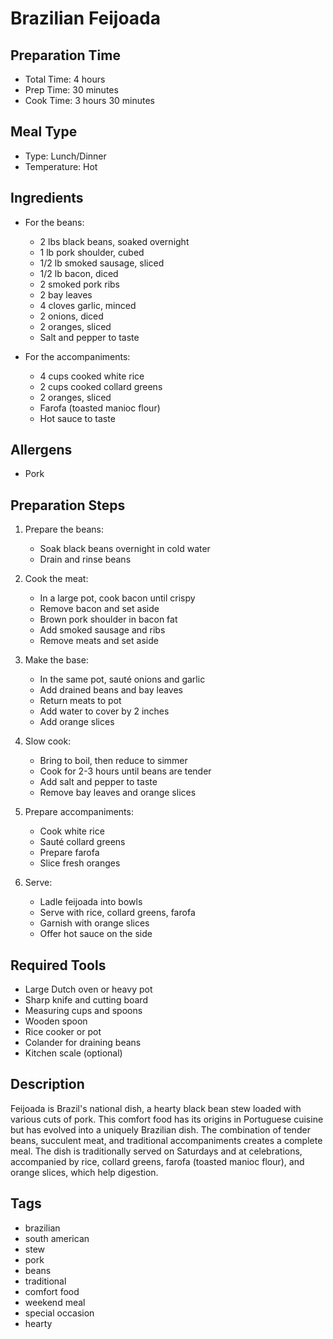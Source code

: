 # Brazilian Feijoada

## Preparation Time
- Total Time: 4 hours
- Prep Time: 30 minutes
- Cook Time: 3 hours 30 minutes

## Meal Type
- Type: Lunch/Dinner
- Temperature: Hot

## Ingredients
- For the beans:
  - 2 lbs black beans, soaked overnight
  - 1 lb pork shoulder, cubed
  - 1/2 lb smoked sausage, sliced
  - 1/2 lb bacon, diced
  - 2 smoked pork ribs
  - 2 bay leaves
  - 4 cloves garlic, minced
  - 2 onions, diced
  - 2 oranges, sliced
  - Salt and pepper to taste

- For the accompaniments:
  - 4 cups cooked white rice
  - 2 cups cooked collard greens
  - 2 oranges, sliced
  - Farofa (toasted manioc flour)
  - Hot sauce to taste

## Allergens
- Pork

## Preparation Steps
1. Prepare the beans:
   - Soak black beans overnight in cold water
   - Drain and rinse beans

2. Cook the meat:
   - In a large pot, cook bacon until crispy
   - Remove bacon and set aside
   - Brown pork shoulder in bacon fat
   - Add smoked sausage and ribs
   - Remove meats and set aside

3. Make the base:
   - In the same pot, sauté onions and garlic
   - Add drained beans and bay leaves
   - Return meats to pot
   - Add water to cover by 2 inches
   - Add orange slices

4. Slow cook:
   - Bring to boil, then reduce to simmer
   - Cook for 2-3 hours until beans are tender
   - Add salt and pepper to taste
   - Remove bay leaves and orange slices

5. Prepare accompaniments:
   - Cook white rice
   - Sauté collard greens
   - Prepare farofa
   - Slice fresh oranges

6. Serve:
   - Ladle feijoada into bowls
   - Serve with rice, collard greens, farofa
   - Garnish with orange slices
   - Offer hot sauce on the side

## Required Tools
- Large Dutch oven or heavy pot
- Sharp knife and cutting board
- Measuring cups and spoons
- Wooden spoon
- Rice cooker or pot
- Colander for draining beans
- Kitchen scale (optional)

## Description
Feijoada is Brazil's national dish, a hearty black bean stew loaded with various cuts of pork. This comfort food has its origins in Portuguese cuisine but has evolved into a uniquely Brazilian dish. The combination of tender beans, succulent meat, and traditional accompaniments creates a complete meal. The dish is traditionally served on Saturdays and at celebrations, accompanied by rice, collard greens, farofa (toasted manioc flour), and orange slices, which help digestion.

## Tags
- brazilian
- south american
- stew
- pork
- beans
- traditional
- comfort food
- weekend meal
- special occasion
- hearty 